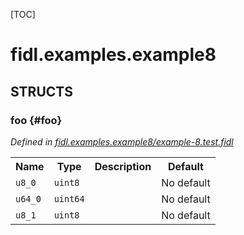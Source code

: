 [TOC]

# fidl.examples.example8




## **STRUCTS**

### foo {#foo}
*Defined in [fidl.examples.example8/example-8.test.fidl](https://fuchsia.googlesource.com/fuchsia/+/master/zircon/tools/fidl/examples/example-8.test.fidl#7)*





<table>
    <tr><th>Name</th><th>Type</th><th>Description</th><th>Default</th></tr><tr>
            <td><code>u8_0</code></td>
            <td>
                <code>uint8</code>
            </td>
            <td></td>
            <td>No default</td>
        </tr><tr>
            <td><code>u64_0</code></td>
            <td>
                <code>uint64</code>
            </td>
            <td></td>
            <td>No default</td>
        </tr><tr>
            <td><code>u8_1</code></td>
            <td>
                <code>uint8</code>
            </td>
            <td></td>
            <td>No default</td>
        </tr>
</table>













